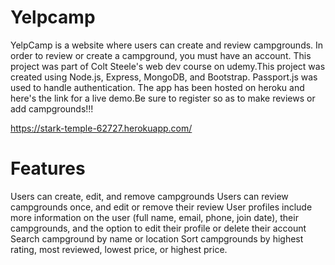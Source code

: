 # Yelpcamp
YelpCamp is a website where users can create and review campgrounds. In order to review or create a campground, you must have an account. This project was part of Colt Steele's web dev course on udemy.This project was created using Node.js, Express, MongoDB, and Bootstrap. Passport.js was used to handle authentication.
The app has been hosted on heroku and here's the link for a live demo.Be sure to register so as to make reviews or add campgrounds!!!

https://stark-temple-62727.herokuapp.com/
# Features
Users can create, edit, and remove campgrounds Users can review campgrounds once, and edit or remove their review User profiles include more information on the user (full name, email, phone, join date), their campgrounds, and the option to edit their profile or delete their account Search campground by name or location Sort campgrounds by highest rating, most reviewed, lowest price, or highest price.
